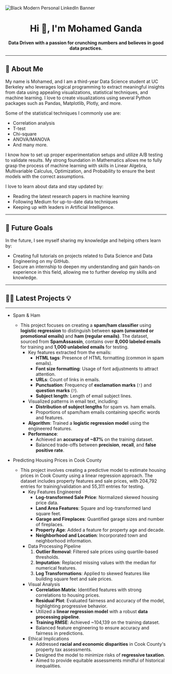 

![Black Modern Personal LinkedIn Banner](https://github.com/user-attachments/assets/da610194-da5b-44a1-9f2e-7cba66ba1324)

<div align="center">

# Hi 👋, I'm Mohamed Ganda

**Data Driven with a passion for crunching numbers and believes in good data practices.**

</div>



---

## 🔭 About Me  
My name is Mohamed, and I am a third-year Data Science student at UC Berkeley who leverages logical programming to extract meaningful insights from data using appealing visualizations, statistical techniques, and machine learning. I love to create visualizations using several Python packages such as Pandas, Matplotlib, Plotly, and more. 

Some of the statistical techniques I commonly use are:
- Correlation analysis
- T-test
- Chi-square
- ANOVA/MANOVA
- And many more.

I know how to set up proper experimentation setups and utilize A/B testing to validate results. My strong foundation in Mathematics allows me to fully grasp the process of machine learning with skills in Linear Algebra, Multivariable Calculus, Optimization, and Probability to ensure the best models with the correct assumptions.

I love to learn about data and stay updated by:
- Reading the latest research papers in machine learning
- Following Medium for up-to-date data techniques
- Keeping up with leaders in Artificial Intelligence.

---

## 🌟 Future Goals  
In the future, I see myself sharing my knowledge and helping others learn by:
- Creating full tutorials on projects related to Data Science and Data Engineering on my GitHub.
- Secure an internship to deepen my understanding and gain hands-on experience in this field, allowing me to further develop my skills and knowledge.

---
## 👨‍💻 Latest Projects 💡
---

- Spam & Ham
    - This project focuses on creating a **spam/ham classifier** using **logistic regression** to distinguish between **spam (unwanted or promotional emails)** and **ham (regular emails)**. The dataset, sourced from **SpamAssassin**, contains over **8,000 labeled emails** for training and **1,000 unlabeled emails** for testing.
      - Key features extracted from the emails:
        - **HTML tags**: Presence of HTML formatting (common in spam emails).
        - **Font size formatting**: Usage of font adjustments to attract attention.
        - **URLs**: Count of links in emails.
        - **Punctuation**: Frequency of **exclamation marks** (`!`) and **question marks** (`?`).
        - **Subject length**: Length of email subject lines.
      - Visualized patterns in email text, including:
        - **Distribution of subject lengths** for spam vs. ham emails.
        - Proportions of spam/ham emails containing specific words and features.
      - **Algorithm**: Trained a **logistic regression model** using the engineered features.
      - **Performance**:
        - Achieved an **accuracy of ~87%** on the training dataset.
        - Balanced trade-offs between **precision**, **recall**, and **false positive rate**.

- Predicting Housing Prices in Cook County
    - This project involves creating a predictive model to estimate housing prices in Cook County using a linear regression approach. The dataset includes property features and sale prices, with 204,792 entries for training/validation and 55,311 entries for testing.
        - Key Features Engineered
            - **Log-transformed Sale Price**: Normalized skewed housing price data.
            - **Land Area Features**: Square and log-transformed land square feet.
            - **Garage and Fireplaces**: Quantified garage sizes and number of fireplaces.
            - **Property Age**: Added a feature for property age and decade.
            - **Neighborhood and Location**: Incorporated town and neighborhood information.
        - Data Processing Pipeline
            1. **Outlier Removal**: Filtered sale prices using quartile-based thresholds.
            2. **Imputation**: Replaced missing values with the median for numerical features.
            3. **Log Transformations**: Applied to skewed features like building square feet and sale prices.
        - Visual Analysis
            - **Correlation Matrix**: Identified features with strong correlations to housing prices.
            - **Residual Plot**: Evaluated fairness and accuracy of the model, highlighting progressive behavior.
            - Utilized a **linear regression model** with a robust **data processing pipeline**.
            - **Training RMSE**: Achieved ~104,139 on the training dataset.
            - Balanced feature engineering to ensure accuracy and fairness in predictions.
        - Ethical Implications
            - Addressed **racial and economic disparities** in Cook County's property tax assessments.
            - Designed the model to minimize risks of **regressive taxation**.
            - Aimed to provide equitable assessments mindful of historical inequalities.








<!--
**mokindacool/mokindacool** is a ✨ _special_ ✨ repository because its `README.md` (this file) appears on your GitHub profile.

Here are some ideas to get you started:

- 🔭 I’m currently working on ...
- 🌱 I’m currently learning ...
- 👯 I’m looking to collaborate on ...
- 🤔 I’m looking for help with ...
- 💬 Ask me about ...
- 📫 How to reach me: ...
- 😄 Pronouns: ...
- ⚡ Fun fact: ...
-->
